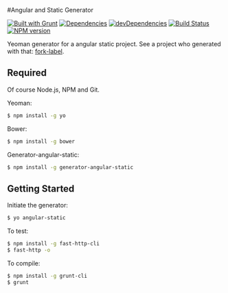 #Angular and Static  Generator

[![Built with Grunt](https://cdn.gruntjs.com/builtwith.png)](http://gruntjs.com/)
[![Dependencies](https://david-dm.org/cedced19/generator-angular-static.png)](https://david-dm.org/cedced19/generator-angular-static)
[![devDependencies](https://david-dm.org/cedced19/generator-angular-static/dev-status.png)](https://david-dm.org/cedced19/generator-angular-static#info=devDependencies)
[![Build Status](https://travis-ci.org/cedced19/generator-angular-static.svg?branch=master)](https://travis-ci.org/cedced19/generator-angular-static)
[![NPM version](https://badge.fury.io/js/generator-angular-static.svg)](http://badge.fury.io/js/generator-angular-static)


Yeoman generator for a angular static project.
See a project who generated with that: [fork-label](http://cedced19.github.io/fork-label).

## Required

Of course Node.js, NPM and Git.

Yeoman:

```bash
$ npm install -g yo
```

Bower:

```bash
$ npm install -g bower
```

Generator-angular-static:

```bash
$ npm install -g generator-angular-static
```

## Getting Started

Initiate the generator:

```bash
$ yo angular-static
```

To test:
```bash
$ npm install -g fast-http-cli
$ fast-http -o
```

To compile:
```bash
$ npm install -g grunt-cli
$ grunt
```
